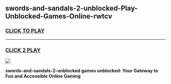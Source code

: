 
## swords-and-sandals-2-unblocked-Play-Unblocked-Games-Online-rwtcv
<h3>
<a href="https://premium76.site?title=swords-and-sandals-2-unblocked&ref=25A">CLICK TO PLAY</a></h3>
<hr>

<h3>
<a href="https://premium76.site?title=swords-and-sandals-2-unblocked&ref=25A">CLICK 2 PLAY</a>
  
</h3>

<a href="https://premium76.site?title=swords-and-sandals-2-unblocked&ref=25A"><img src="https://clearcache.store/games.png"></a>


**swords-and-sandals-2-unblocked games unblocked: Your Gateway to Fun and Accessible Online Gaming**

